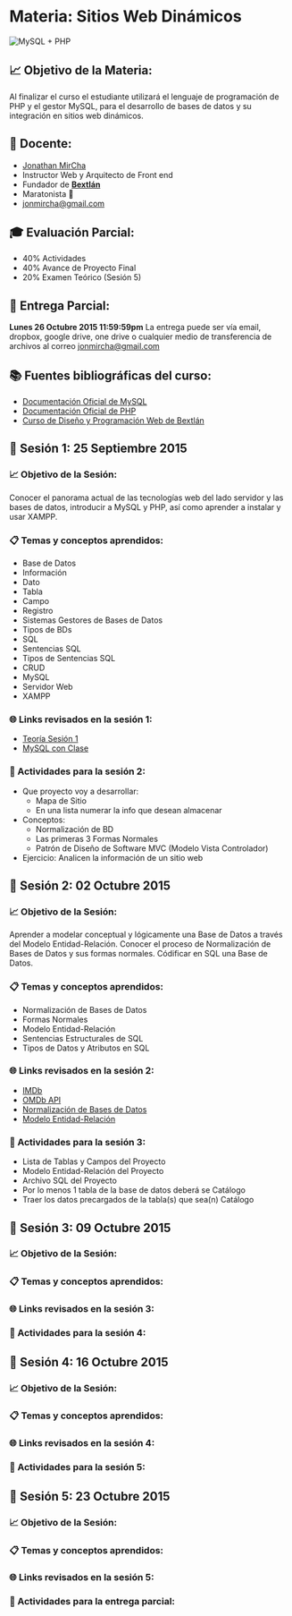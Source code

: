 # Materia: Sitios Web Dinámicos
![MySQL + PHP](http://bextlan.com/img/para-cursos/php-mysql.png)

## :chart_with_upwards_trend: Objetivo de la Materia:
Al finalizar el curso el estudiante utilizará el lenguaje de programación de PHP y el gestor MySQL, para el desarrollo de bases de datos y su integración en sitios web dinámicos.

## :bow: Docente:
* [Jonathan MirCha](http://jonmircha.com)
* Instructor Web y Arquitecto de Front end
* Fundador de **[Bextlán](http://bextlan.com)**
* Maratonista :runner:
* jonmircha@gmail.com

## :mortar_board: Evaluación Parcial:
* 40% Actividades
* 40% Avance de Proyecto Final
* 20% Examen Teórico (Sesión 5)
	
## :date: Entrega Parcial:
**Lunes 26 Octubre 2015 11:59:59pm**
La entrega puede ser vía email, dropbox, google drive, one drive o cualquier medio de transferencia de archivos al correo jonmircha@gmail.com

## :books: Fuentes bibliográficas del curso:
* [Documentación Oficial de MySQL](http://dev.mysql.com/doc/)
* [Documentación Oficial de PHP](http://php.net/manual/es/)
* [Curso de Diseño y Programación Web de Bextlán](http://bextlan.com/cursos/web/)


## :school: Sesión 1: 25 Septiembre 2015

### :chart_with_upwards_trend: Objetivo de la Sesión:
Conocer el panorama actual de las tecnologías web del lado servidor y las bases de datos, introducir a MySQL y PHP, así como aprender a instalar y usar XAMPP.

### :clipboard: Temas y conceptos aprendidos:
* Base de Datos
* Información
* Dato
* Tabla
* Campo
* Registro
* Sistemas Gestores de Bases de Datos
* Tipos de BDs
* SQL
* Sentencias SQL
* Tipos de Sentencias SQL
* CRUD
* MySQL
* Servidor Web
* XAMPP

### :globe_with_meridians: Links revisados en la sesión 1:
* [Teoría Sesión 1](http://bextlan.com/slides/servidor-web/)
* [MySQL con Clase](http://mysql.conclase.net/curso/index.php)

### :pencil: Actividades para la sesión 2:
* Que proyecto voy a desarrollar:
	* Mapa de Sitio
	* En una lista numerar la info que desean almacenar
* Conceptos:
	* Normalización de BD
	* Las primeras 3 Formas Normales
	* Patrón de Diseño de Software MVC (Modelo Vista Controlador)
* Ejercicio: Analicen la información de un sitio web


## :school: Sesión 2: 02 Octubre 2015

### :chart_with_upwards_trend: Objetivo de la Sesión:
Aprender a modelar conceptual y lógicamente una Base de Datos a través del Modelo Entidad-Relación. Conocer el proceso de Normalización de Bases de Datos y sus formas normales. Códificar en SQL una Base de Datos.

### :clipboard: Temas y conceptos aprendidos:
* Normalización de Bases de Datos
* Formas Normales
* Modelo Entidad-Relación
* Sentencias Estructurales de SQL
* Tipos de Datos y Atributos en SQL

### :globe_with_meridians: Links revisados en la sesión 2:
* [IMDb](http://www.imdb.com/)
* [OMDb API](http://www.omdbapi.com/)
* [Normalización de Bases de Datos](https://es.wikipedia.org/wiki/Normalizaci%C3%B3n_de_bases_de_datos)
* [Modelo Entidad-Relación](https://es.wikipedia.org/wiki/Modelo_entidad-relaci%C3%B3n)

### :pencil: Actividades para la sesión 3:
* Lista de Tablas y Campos del Proyecto
* Modelo Entidad-Relación del Proyecto
* Archivo SQL del Proyecto
* Por lo menos 1 tabla de la base de datos deberá se Catálogo
* Traer los datos precargados de la tabla(s) que sea(n) Catálogo


## :school: Sesión 3: 09 Octubre 2015
### :chart_with_upwards_trend: Objetivo de la Sesión:
### :clipboard: Temas y conceptos aprendidos:
### :globe_with_meridians: Links revisados en la sesión 3:
### :pencil: Actividades para la sesión 4:

## :school: Sesión 4: 16 Octubre 2015
### :chart_with_upwards_trend: Objetivo de la Sesión:
### :clipboard: Temas y conceptos aprendidos:
### :globe_with_meridians: Links revisados en la sesión 4:
### :pencil: Actividades para la sesión 5:

## :school: Sesión 5: 23 Octubre 2015
### :chart_with_upwards_trend: Objetivo de la Sesión:
### :clipboard: Temas y conceptos aprendidos:
### :globe_with_meridians: Links revisados en la sesión 5:
### :pencil: Actividades para la entrega parcial: